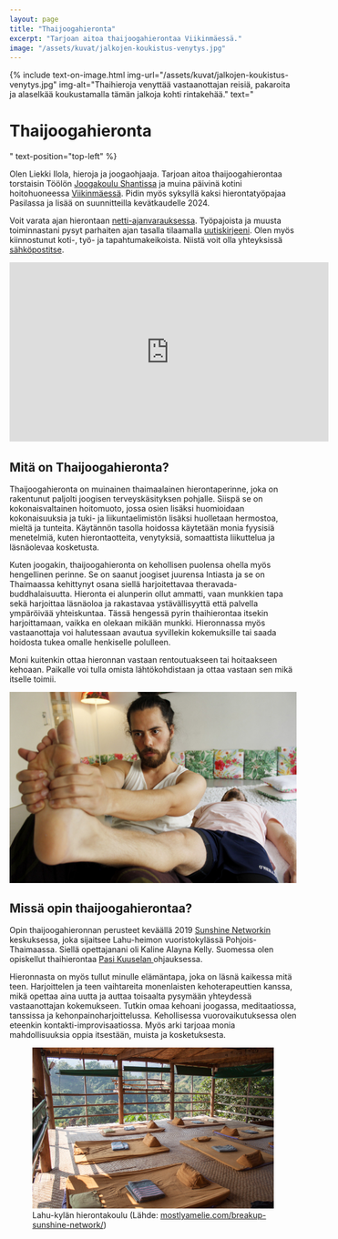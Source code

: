 ```yaml
---
layout: page
title: "Thaijoogahieronta"
excerpt: "Tarjoan aitoa thaijoogahierontaa Viikinmäessä."
image: "/assets/kuvat/jalkojen-koukistus-venytys.jpg"
---
```


{% include text-on-image.html img-url="/assets/kuvat/jalkojen-koukistus-venytys.jpg" img-alt="Thaihieroja venyttää vastaanottajan reisiä, pakaroita ja alaselkää koukustamalla tämän jalkoja kohti rintakehää." text="<h1>Thaijoogahieronta</h1>" text-position="top-left" %}

Olen Liekki Ilola, hieroja ja joogaohjaaja. Tarjoan aitoa thaijoogahierontaa torstaisin Töölön <a class="textlink" href="https://jooga.fi">Joogakoulu Shantissa</a> ja muina päivinä kotini hoitohuoneessa <a class="textlink" href="/yhteystiedot#viikinmäki">Viikinmäessä</a>. Pidin myös syksyllä kaksi hierontatyöpajaa Pasilassa ja lisää on suunnitteilla kevätkaudelle 2024. 

Voit varata ajan hierontaan <a class="textlink" href="/ajanvaraus">netti-ajanvarauksessa</a>. Työpajoista ja muusta toiminnastani pysyt parhaiten ajan tasalla tilaamalla <a class="textlink" href="/yhteystiedot#uutiskirje">uutiskirjeeni</a>. Olen myös kiinnostunut koti-, työ- ja tapahtumakeikoista. Niistä voit olla yhteyksissä <a class="textlink" href="mailto:info@liekki-wellness.fi">sähköpostitse</a>.

<div class="video">
	<iframe width="560" height="315" src="https://www.youtube.com/embed/cj9GIa5cMHI" frameborder="0" allow="accelerometer; autoplay; clipboard-write; encrypted-media; gyroscope; picture-in-picture" allowfullscreen></iframe>
</div>

<h2> Mitä on Thaijoogahieronta? </h2>

Thaijoogahieronta on muinainen thaimaalainen hierontaperinne, joka on rakentunut paljolti joogisen terveyskäsityksen pohjalle. Siispä se on kokonaisvaltainen hoitomuoto, jossa osien lisäksi huomioidaan kokonaisuuksia ja tuki- ja liikuntaelimistön lisäksi huolletaan hermostoa, mieltä ja tunteita. Käytännön tasolla hoidossa käytetään monia fyysisiä menetelmiä, kuten hierontaotteita, venytyksiä, somaattista liikuttelua ja läsnäolevaa kosketusta.

Kuten joogakin, thaijoogahieronta on kehollisen puolensa ohella myös hengellinen perinne. Se on saanut joogiset juurensa Intiasta ja se on Thaimaassa kehittynyt osana siellä harjoitettavaa theravada-buddhalaisuutta. Hieronta ei alunperin ollut ammatti, vaan munkkien tapa sekä harjoittaa läsnäoloa ja rakastavaa ystävällisyyttä että palvella ympäröivää yhteiskuntaa. Tässä hengessä pyrin thaihierontaa itsekin harjoittamaan, vaikka en olekaan mikään munkki. Hieronnassa myös vastaanottaja voi halutessaan avautua syvillekin kokemuksille tai saada hoidosta tukea omalle henkiselle polulleen.

Moni kuitenkin ottaa hieronnan vastaan rentoutuakseen tai hoitaakseen kehoaan. Paikalle voi tulla omista lähtökohdistaan ja ottaa vastaan sen mikä itselle toimii.

<img src="/assets/kuvat/jalkapohjan-hieronta-ja-venytys.jpg" alt="Thaihieroja hieroo vastaanottajan jalkapohjaa ja venyttää samalla tämän pohjetta." />

<h2> Missä opin thaijoogahierontaa? </h2>

Opin thaijoogahieronnan perusteet keväällä 2019 <a class="textlink" href="https://asokananda.com"> Sunshine Networkin </a> keskuksessa, joka sijaitsee Lahu-heimon vuoristokylässä Pohjois-Thaimaassa. Siellä opettajanani oli Kaline Alayna Kelly. Suomessa olen opiskellut thaihierontaa <a class="textlink" href="https://pasikuusela.com/"> Pasi Kuuselan </a> ohjauksessa.

Hieronnasta on myös tullut minulle elämäntapa, joka on läsnä kaikessa mitä teen. Harjoittelen ja teen vaihtareita monenlaisten kehoterapeuttien kanssa, mikä opettaa aina uutta ja auttaa toisaalta pysymään yhteydessä vastaanottajan kokemukseen. Tutkin omaa kehoani joogassa, meditaatiossa, tanssissa ja kehonpainoharjoittelussa. Kehollisessa vuorovaikutuksessa olen eteenkin kontakti-improvisaatiossa. Myös arki tarjoaa monia mahdollisuuksia oppia itsestään, muista ja kosketuksesta.

<figure class="figure figure--center}">
  <img class="image" src="/assets/kuvat/sunshine-network-hierontakoulu.jpg" alt="Sunshine Networkin thaihierontakoulu Lahu-kylässä">
  <figcaption class="caption"> Lahu-kylän hierontakoulu (Lähde: <a href="https://mostlyamelie.com/breakup-sunshine-network/"> mostlyamelie.com/breakup-sunshine-network/</a>)</figcaption>
</figure>